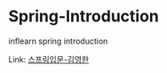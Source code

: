 # Spring-Introduction
inflearn spring introduction    

Link: [스프링입문-김영한][link]

[link]: https://www.inflearn.com/course/%EC%8A%A4%ED%94%84%EB%A7%81-%EC%9E%85%EB%AC%B8-%EC%8A%A4%ED%94%84%EB%A7%81%EB%B6%80%ED%8A%B8# "go inflearn"
